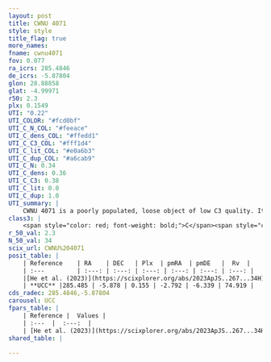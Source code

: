 ```yaml
---
layout: post
title: CWNU 4071
style: style
title_flag: true
more_names: 
fname: cwnu4071
fov: 0.077
ra_icrs: 285.4846
de_icrs: -5.87804
glon: 28.88858
glat: -4.99971
r50: 2.3
plx: 0.1549
UTI: "0.22"
UTI_COLOR: "#fcd0bf"
UTI_C_N_COL: "#feeace"
UTI_C_dens_COL: "#ffedd1"
UTI_C_C3_COL: "#fff1d4"
UTI_C_lit_COL: "#e0a6b3"
UTI_C_dup_COL: "#a6cab9"
UTI_C_N: 0.34
UTI_C_dens: 0.36
UTI_C_C3: 0.38
UTI_C_lit: 0.0
UTI_C_dup: 1.0
UTI_summary: |
    CWNU 4071 is a poorly populated, loose object of low C3 quality. It was recently reported in the literature.
class3: |
    <span style="color: red; font-weight: bold;">C</span><span style="color: #FFC300; font-weight: bold;">B</span>
r_50_val: 2.3
N_50_val: 34
scix_url: CWNU%204071
posit_table: |
    | Reference    | RA    | DEC   | Plx  | pmRA  | pmDE   |  Rv  |
    | :---         | :---: | :---: | :---: | :---: | :---: | :---: |
    |[He et al. (2023)](https://scixplorer.org/abs/2023ApJS..267...34H) | 285.494 | -5.874 | 0.096 | -2.866 | -6.361 | 145.74 |
    | **UCC** |285.485 | -5.878 | 0.155 | -2.792 | -6.339 | 74.919 | 
cds_radec: 285.4846,-5.87804
carousel: UCC
fpars_table: |
    | Reference |  Values |
    | :---  |  :---:  |
    | [He et al. (2023)](https://scixplorer.org/abs/2023ApJS..267...34H) | `A0=4.3, m-M=17.05, logA=6.2` |
shared_table: |
    
---
```

